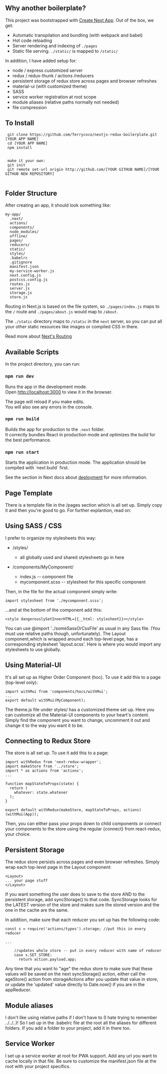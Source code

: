 ## Why another boilerplate?

This project was bootstrapped with [Create Next App](https://github.com/segmentio/create-next-app).
Out of the box, we get:

- Automatic transpilation and bundling (with webpack and babel)
- Hot code reloading
- Server rendering and indexing of `./pages`
- Static file serving. `./static/` is mapped to `/static/`


In addition, I have added setup for:
- node / express customized server
- redux / redux-thunk / actions /reducers
- persistent storage of redux store across pages and browser refreshes
- material-ui (with customized theme)
- SASS
- service worker registration at root scope
- module aliases (relative paths normally not needed)
- file compression

## To Install
```
 git clone https://github.com/Terrycoco/nextjs-redux-boilerplate.git [YOUR APP NAME]
 cd [YOUR APP NAME]
 npm install
 

 make it your own:
 git init
 git remote set-url origin http://github.com/[YOUR GITHUB NAME]/[YOUR GITHUB NEW REPOSITORY]
 
```


## Folder Structure

After creating an app, it should look something like:

```
my-app/
  .next/
  actions/
  components/
  node_modules/
  offline/
  pages/
  reducers/
  static/
  styles/
  .babelrc
  .gitignore
  manifest.json
  my-service-worker.js
  next.config.js
  postcss.config.js
  routes.js
  server.js
  storage.js
  store.js
```

Routing in Next.js is based on the file system, so `./pages/index.js` maps to the `/` route and
`./pages/about.js` would map to `/about`.

The `./static` directory maps to `/static` in the `next` server, so you can put all your
other static resources like images or compiled CSS in there.



Read more about [Next's Routing](https://github.com/zeit/next.js#routing)

## Available Scripts

In the project directory, you can run:

### `npm run dev`

Runs the app in the development mode.<br>
Open [http://localhost:3000](http://localhost:3000) to view it in the browser.

The page will reload if you make edits.<br>
You will also see any errors in the console.

### `npm run build`

Builds the app for production to the `.next` folder.<br>
It correctly bundles React in production mode and optimizes the build for the best performance.

### `npm run start`

Starts the application in production mode.
The application should be compiled with \`next build\` first.

See the section in Next docs about [deployment](https://github.com/zeit/next.js/wiki/Deployment) for more information.

## Page Template
There is a template file in the /pages section which is all set up.  Simply copy it and then you're good to go.  For further explantion, read on:

## Using SASS / CSS

I prefer to organize my stylesheets this way:

- /styles/
  - all globally used and shared stylesheets go in here

- /components/MyComponent/
  - index.js -- component file
  - mycomponent.scss -- stylesheet for this specific component

Then, in the file for the actual component simply write:
```
import stylesheet from './mycomponent.scss';
```

...and at the bottom of the component  add this:
```
<style dangerouslySetInnerHTML={{__html: stylesheet}}></style>
```
You can use @import '../someSassOrCssFile' as usual in any Sass file. (You must use relative paths though, unfortunately).  The Layout component,which is wrapped around each top-level page, has a corresponding stylesheet 'layout.scss'.  Here is where you would import any stylesheets to use globally.

## Using Material-UI
It's all set up as Higher Order Component (hoc).  To use it add this to a page (top-level only):
```
import withMui from 'components/hocs/withMui';
...
export default withMui(MyComponent);
```
The theme.js file under styles/ has a customized theme set up.  Here you can customize all the Material-UI components to your heart's content.  Simply find the component you want to change, uncomment it out and change it to the way you want it to be.

## Connecting to Redux Store
The store is all set up.   To use it add this to a page:
``` 
import withRedux from 'next-redux-wrapper';
import makeStore from '../store';
import * as actions from 'actions';
...

function mapStateToProps(state) {
  return (
    whatever: state.whatever
  );
}

export default withRedux(makeStore, mapStateToProps, actions)(withMui(App));
```

Then, you can either pass your props down to child components or connect your components to the store using the regular {connect} from react-redux, your choice.

## Persistent Storage
The redux store persists across pages and even browser refreshes. Simply wrap each top-level page in the Layout component:
```
<Layout>
... your page stuff
</Layout>
```
If you want something the user does to save to the store AND to the persistent storage, add syncStorage() to that code.  SyncStorage looks for the LATEST version of the store and makes sure the stored version and the one in the cache are the same.

In addition, make sure that each reducer you set up has the following code:
```
const s = require('actions/types').storage; //put this in every reducer

...

    //updates whole store -- put in every reducer with name of reducer
    case s.SET_STORE: 
      return action.payload.app;

```

Any time that you want to "age" the redux store to make sure that these values will be saved on the next syncStorage() action, either call the ageStore() action from storageActions after you update that value in store, or update the 'updated' value directly to Date.now() if you are in the appReducer.

## Module aliases
I don't like using relative paths if I don't have to (I hate trying to remember ../../..)!  So I set up in the .babelrc file at the root all the aliases for different folders.  If you add a folder to your project, add it in there too.

## Service Worker
I set up a service worker at root for PWA support.  Add any url you want to cache locally in that file.  Be sure to customize the manifest.json file at the root with your project specifics.

